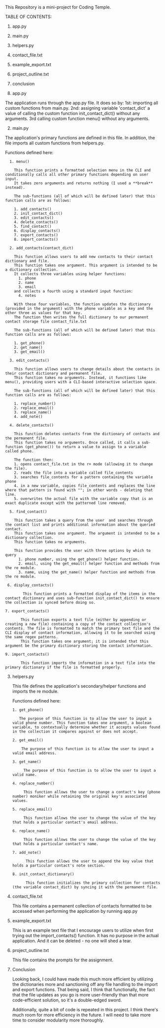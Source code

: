This Repository is a mini-project for Coding Temple. 

TABLE OF CONTENTS:
1. app.py
2. main.py
3. helpers.py
4. contact_file.txt
5. example_export.txt
6. project_outline.txt
7. conclusion


1. app.py

  The application runs through the app.py file. It does so by:
  1st: importing all custom functions from main.py.
  2nd: assigning variable 'contact_dict' a value of calling the custom function init_contact_dict() without any arguments.
  3rd calling custom function menu() without any arguments.

2. main.py

  The application's primary functions are defined in this file. In addition, the file imports all custom functions from helpers.py.
  
  Functions defined here:
  
      1. menu()
    
        This function prints a formatted selection menu in the CLI and conditionally calls all other primary functions depending on user input.
        It takes zero arguments and returns nothing (I used a **break** instead).
    
        The sub-functions (all of which will be defined later) that this function calls are as follows:
    
        1. add_contacts()
        2. init_contact_dict()
        3. edit_contacts()
        4. delete_contacts()
        5. find_contact()
        6. display_contacts()
        7. export_contacts()
        8. import_contacts()
        
      2. add_contacts(contact_dict)
      
        This function allows users to add new contacts to their contact dictionary and file.
        This function takes one argument. This argument is intended to be a dictionary collection.
        It collects three variables using helper functions:
          1. phone
          2. name
          3. email
        and collects a fourth using a standard input function:
          4. notes
        
        With these four variables, the function updates the dictionary (provided in the argument) with the phone variable as a key and the other three as values for that key.
        The function then writes the full dictionary to our permanent contact storage file contact_file.txt
    
        The sub-functions (all of which will be defined later) that this function calls are as follows:
    
        1. get_phone()
        2. get_name()
        3. get_email()
    
      3. edit_contacts()
    
        This function allows users to change details about the contacts in their contact dictionary and permanent file.
        This function takes no arguments. Instead, it functions like menu(), providing users with a CLI-based interactive selection space. 
    
        The sub-functions (all of which will be defined later) that this function calls are as follows:
    
        1. replace_number()
        2. replace_email()
        3. replace_name()
        4. add_note()
    
      4. delete_contacts()
    
        This function deletes contacts from the dictionary of contacts and the permanent file.
        This function takes no arguments. Once called, it calls a sub-function (get_phone()) to return a value to assign to a variable called phone.
    
        The function then:
        1. opens contact_file.txt in the r+ mode (allowing it to change the file).
        2. reads the file into a variable called file_contents
        3. searches file_contents for a pattern containing the variable phone
        4. in a new variable, copies file_contents and replaces the line where that pattern is found with ""; in other words - deleting that line.
        5. overwrites the actual file with the variable copy that is an exact duplicate except with the patterned line removed.
    
      5. find_contact()
    
        This function takes a query from the user  and searches through the contact list and prints additional information about the queried contact. 
        This function takes one argument. The argument is intended to be a dictionary collection.
        This function takes no arguments.
    
        This function provides the user with three options by which to query
          1. phone number, using the get_phone() helper function.
          2. email, using the get_email() helper function and methods from the re module.
          3. name, using the get_name() helper function and methods from the re module.
          
     6. display_contacts()
    
            This function prints a formatted display of the items in the contact dictionary and uses sub-function init_contact_dict() to ensure the collection is synced before doing so.
    
    7. export_contacts()
    
           This function exports a text file (either by appending or creating a new file) containing a copy of the contact collection's contents. The file is formatted to match the primary text file and the CLI display of contact information, allowing it to be searched using the same regex patterns.
           This function takes one argument; it is intended that this argument be the primary dictionary storing the contact information.
    
    9. import_contacts()
    
           This function imports the information in a text file into the primary dictionary if the file is formatted properly.

3. helpers.py

   This file defines the application's secondary/helper functions and imports the re module.

   Functions defined here:

       1. get_phone()

          The purpose of this function is to allow the user to input a valid phone number. This function takes one argument, a boolean variable, to contextually determine whether it accepts values found in the collection it compares against or does not accept. 

       2. get_email()

           The purpose of this function is to allow the user to input a valid email address.
   
       3. get_name()
   
            The purpose of this function is to allow the user to input a valid name.
   
       4. replace_number()

            This function allows the user to change a contact's key (phone number) moniker while retaining the original key's associated values.
   
       5. replace_email()

            This function allows the user to change the value of the key that holds a particular contact's email address.

       6. replace_name()

            This function allows the user to change the value of the key that holds a particular contact's name.

       7. add_note()

             This function allows the user to append the key value that holds a particular contact's note section.

       8. init_contact_dictionary()

             This function initializes the primary collection for contacts (the variable contact_dict) by syncing it with the permanent file.

   
4. contact_file.txt

   This file contains a permanent collection of contacts formatted to be accessed when performing the application by running app.py 

5. example_export.txt

   This is an example text file that I encourage users to utilize when first trying out the import_contacts() function. It has no purpose in the actual application. And it can be deleted - no one will shed a tear.

   
6. project_outline.txt

   This file contains the prompts for the assignment.



7. Conclusion

   Looking back, I could have made this much more efficient by utilizing the dictionaries more and sanctioning off any file handling to the import and export functions.
   That being said, I think that functionally, the fact that the file updates as you go is more user-friendly than that more code-efficient solution, so it's a double-edged sword.

   Additionally, quite a bit of code is repeated in this project. I think there's much room for more efficiency in the future. I will need to take more time to consider modularity more thoroughly.